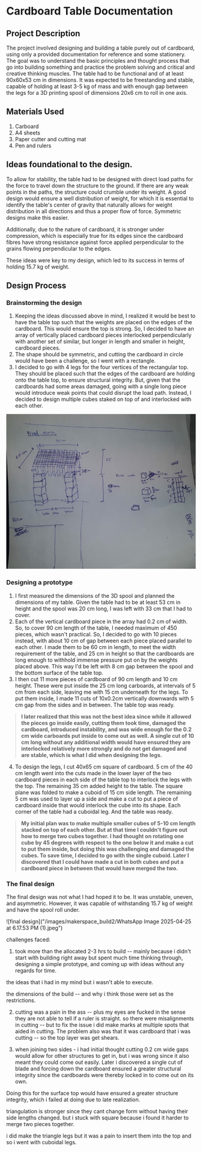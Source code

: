 # Cardboard Table Documentation

## Project Description
The project involved designing and building a table purely out of cardboard, using only a provided documentation for reference and some stationery. The goal was to understand the basic principles and thought process that go into building something and practice the problem solving and critical and creative thinking muscles. The table had to be functional and of at least 90x60x53 cm in dimensions. It was expected to be freestanding and stable, capable of holding at least 3-5 kg of mass and with enough gap between the legs for a 3D printing spool of dimensions 20x6 cm to roll in one axis.

## Materials Used
1. Carboard
2. A4 sheets
3. Paper cutter and cutting mat
4. Pen and rulers

## Ideas foundational to the design.
To allow for stability, the table had to be designed with direct load paths for the force to travel down the structure to the ground. If there are any weak points in the paths, the structure could crumble under its weight. A good design would ensure a well distribution of weight, for which it is essential to identify the table's center of gravity that naturally allows for weight distribution in all directions and thus a proper flow of force. Symmetric designs make this easier. 

Additionally, due to the nature of cardboard, it is stronger under compression, which is especially true for its edges since the cardboard fibres have strong resistance against force applied perpendicular to the grains flowing perpendicular to the edges. 

These ideas were key to my design, which led to its success in terms of holding 15.7 kg of weight.

## Design Process
### Brainstorming the design
1. Keeping the ideas discussed above in mind, I realized it would be best to have the table top such that the weights are placed on the edges of the cardboard. This would ensure the top is strong. So, I decided to have an array of vertically placed cardboard pieces interlocked perpendicularly with another set of similar, but longer in length and smaller in height, cardboard pieces. 
2. The shape should be symmetric, and cutting the cardboard in circle would have been a challenge, so I went with a rectangle.
3. I decided to go with 4 legs for the four vertices of the rectangular top. They should be placed such that the edges of the cardboard are holding onto the table top, to ensure structural integrity. But, given that the cardboards had some areas damaged, going with a single long piece would introduce weak points that could disrupt the load path. Instead, I decided to design multiple cubes staked on top of and interlocked with each other.

![table sketch](/images/table_sketch.png)

### Designing a prototype
1. I first measured the dimensions of the 3D spool and planned the dimensions of my table. Given the table had to be at least 53 cm in height and the spool was 20 cm long, I was left with 33 cm that I had to cover.
2. Each of the vertical cardboard piece in the array had 0.2 cm of width. So, to cover 90 cm length of the table, I needed maximum of 450 pieces, which wasn't practical. So, I decided to go with 10 pieces instead, with about 10 cm of gap between each piece placed parallel to each other. I made them to be 60 cm in length, to meet the width requirement of the table, and 25 cm in height so that the cardboards are long enough to withhold immense pressure put on by the weights placed above. This way I'd be left with 8 cm gap between the spool and the bottom surface of the table top.
3. I then cut 11 more pieces of cardboard of 90 cm length and 10 cm height. These were put inside the 25 cm long carboards, at intervals of 5 cm from each side, leaving me with 15 cm underneath for the legs. To put them inside, I made 11 cuts of 10x0.2cm vertically downwards with 5 cm gap from the sides and in between. The table top was ready.

> **I later realized that this was not the best idea since while it allowed the pieces go inside easily, cutting them took time, damaged the cardboard, introduced instability, and was wide enough for the 0.2 cm wide carboards put inside to come out as well. A single cut of 10 cm long without any additional width would have ensured they are interlocked relatively more strongly and do not get damaged and are stable, which is what I did when designing the legs.**

4. To design the legs, I cut 40x65 cm square of cardboard. 5 cm of the 40 cm length went into the cuts made in the lower layer of the two cardboard pieces in each side of the table top to interlock the legs with the top. The remaining 35 cm added height to the table. The square plane was folded to make a cuboid of 15 cm side length. The remaining 5 cm was used to layer up a side and make a cut to put a piece of cardboard inside that would interlock the cube into its shape. Each corner of the table had a cuboidal leg. And the table was ready.

> **My initial plan was to make multiple smaller cubes of 5-10 cm length stacked on top of each other. But at that time I couldn't figure out how to merge two cubes together. I had thought on rotating one cube by 45 degrees with respect to the one below it and make a cut to put them inside, but doing this was challenging and damaged the cubes. To save time, I decided to go with the single cuboid. Later I discovered that I could have made a cut in both cubes and put a cardboard piece in between that would have merged the two.**

### The final design
The final design was not what I had hoped it to be. It was unstable, uneven, and asymmetric. However, it was capable of withstanding 15.7 kg of weight and have the spool roll under. 

![final design]("/images/makerspace_build2/WhatsApp Image 2025-04-25 at 6.17.53 PM (1).jpeg")

challenges faced: 
1. took more than the allocated 2-3 hrs to build -- mainly because i didn't start with building right away but spent much time thinking through, designing a simple prototype, and coming up with ideas without any regards for time. 

the ideas that i had in my mind but i wasn't able to execute. 

the dimensions of the build -- and why i think those were set as the restrictions.

2. cutting was a pain in the ass -- plus my eyes are fucked in the sense they are not able to tell if a ruler is straight. so there were misalignments in cutting -- but to fix the issue i did make marks at multiple spots that aided in cutting. The problem also was that it was cardboard that i was cutting -- so the top layer was get shears. 

3. when joining two sides - i had initial thought cutting 0.2 cm wide gaps would allow for other structures to get in, but i was wrong since it also meant they could come out easily. Later i discovered a single cut of blade and forcing down the cardboard ensured a greater structural integrity since the cardboards were thereby locked in to come out on its own. 

Doing this for the surface top would have ensured a greater structure integrity, which i failed at doing due to late realization. 

triangulation is stronger since they cant change form without having their side lengths changed. but i stuck with square because i found it harder to merge two pieces together. 

i did make the triangle legs but it was a pain to insert them into the top and so i went with cuboidal legs.
